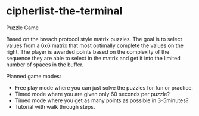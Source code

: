 # cipherlist-the-terminal
Puzzle Game

Based on the breach protocol style matrix puzzles. The goal is to select values from a 6x6 matrix that most optimally complete the values on the right. The player is awarded points based on the complexity of the sequence they are able to select in the matrix and get it into the limited number of spaces in the buffer. 

Planned game modes:
* Free play mode where you can just solve the puzzles for fun or practice.
* Timed mode where you are given only 60 seconds per puzzle?
* Timed mode where you get as many points as possible in 3-5minutes?
* Tutorial with walk through steps.
